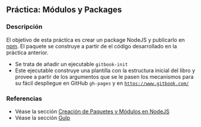 ## Práctica: Módulos y Packages

### Descripción

El objetivo de esta práctica  es crear un package NodeJS y publicarlo en [npm](https://www.npmjs.com). El paquete se construye a partir de
el código desarrollado en la práctica anterior.

* Se trata de añadir un ejecutable `gitbook-init`
* Este ejecutable construye una plantilla con la estructura inicial del libro y provee a partir de los argumentos que se le pasen los mecanismos para su fácil despliegue en GitHub `gh-pages` y en
[`https://www.gitbook.com/`](https://www.gitbook.com/)

### Referencias

* Véase la sección
[Creación de Paquetes y Módulos en NodeJS](../apuntes/nodejspackages.md)
* Véase la sección
[Gulp](../apuntes/gulp/README.md)
